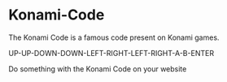 # Konami-Code
The Konami Code is a famous code present on Konami games.

UP-UP-DOWN-DOWN-LEFT-RIGHT-LEFT-RIGHT-A-B-ENTER

Do something with the Konami Code on your website
